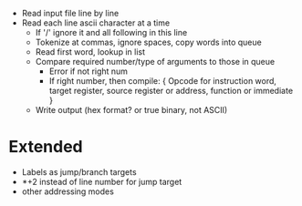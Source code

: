 - Read input file line by line
- Read each line ascii character at a time
    - If '/' ignore it and all following in this line
    - Tokenize at commas, ignore spaces, copy words into queue
    - Read first word, lookup in list
    - Compare required number/type of arguments to those in queue
        - Error if not right num
        - If right number, then compile:
            { Opcode for instruction word,
              target register,
              source register or address,
              function or immediate }
    - Write output (hex format? or true binary, not ASCII)

# Extended
- Labels as jump/branch targets
- \*+2 instead of line number for jump target
- other addressing modes
